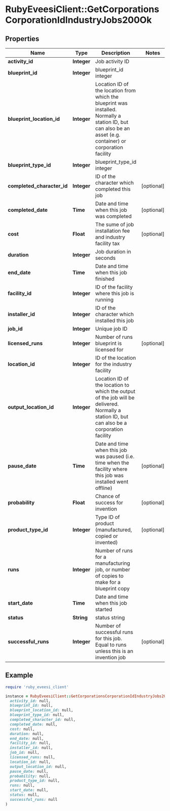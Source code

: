 # RubyEveesiClient::GetCorporationsCorporationIdIndustryJobs200Ok

## Properties

| Name | Type | Description | Notes |
| ---- | ---- | ----------- | ----- |
| **activity_id** | **Integer** | Job activity ID |  |
| **blueprint_id** | **Integer** | blueprint_id integer |  |
| **blueprint_location_id** | **Integer** | Location ID of the location from which the blueprint was installed. Normally a station ID, but can also be an asset (e.g. container) or corporation facility |  |
| **blueprint_type_id** | **Integer** | blueprint_type_id integer |  |
| **completed_character_id** | **Integer** | ID of the character which completed this job | [optional] |
| **completed_date** | **Time** | Date and time when this job was completed | [optional] |
| **cost** | **Float** | The sume of job installation fee and industry facility tax | [optional] |
| **duration** | **Integer** | Job duration in seconds |  |
| **end_date** | **Time** | Date and time when this job finished |  |
| **facility_id** | **Integer** | ID of the facility where this job is running |  |
| **installer_id** | **Integer** | ID of the character which installed this job |  |
| **job_id** | **Integer** | Unique job ID |  |
| **licensed_runs** | **Integer** | Number of runs blueprint is licensed for | [optional] |
| **location_id** | **Integer** | ID of the location for the industry facility |  |
| **output_location_id** | **Integer** | Location ID of the location to which the output of the job will be delivered. Normally a station ID, but can also be a corporation facility |  |
| **pause_date** | **Time** | Date and time when this job was paused (i.e. time when the facility where this job was installed went offline) | [optional] |
| **probability** | **Float** | Chance of success for invention | [optional] |
| **product_type_id** | **Integer** | Type ID of product (manufactured, copied or invented) | [optional] |
| **runs** | **Integer** | Number of runs for a manufacturing job, or number of copies to make for a blueprint copy |  |
| **start_date** | **Time** | Date and time when this job started |  |
| **status** | **String** | status string |  |
| **successful_runs** | **Integer** | Number of successful runs for this job. Equal to runs unless this is an invention job | [optional] |

## Example

```ruby
require 'ruby_eveesi_client'

instance = RubyEveesiClient::GetCorporationsCorporationIdIndustryJobs200Ok.new(
  activity_id: null,
  blueprint_id: null,
  blueprint_location_id: null,
  blueprint_type_id: null,
  completed_character_id: null,
  completed_date: null,
  cost: null,
  duration: null,
  end_date: null,
  facility_id: null,
  installer_id: null,
  job_id: null,
  licensed_runs: null,
  location_id: null,
  output_location_id: null,
  pause_date: null,
  probability: null,
  product_type_id: null,
  runs: null,
  start_date: null,
  status: null,
  successful_runs: null
)
```

